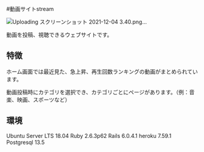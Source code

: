 #動画サイトstream

![Uploading スクリーンショット 2021-12-04 3.40.png…]()

動画を投稿、視聴できるウェブサイトです。

## 特徴
ホーム画面では最近見た、急上昇、再生回数ランキングの動画がまとめられています。

動画投稿時にカテゴリを選択でき、カテゴリごとにページがあります。（例：音楽、映画、スポーツなど）

## 環境
Ubuntu Server LTS 18.04
Ruby 2.6.3p62
Rails 6.0.4.1
heroku 7.59.1
Postgresql 13.5
